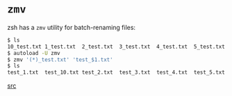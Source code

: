 # `zmv`

zsh has a `zmv` utility for batch-renaming files:

```zsh
$ ls
10_test.txt 1_test.txt  2_test.txt  3_test.txt  4_test.txt  5_test.txt  6_test.txt  7_test.txt  8_test.txt  9_test.txt
$ autoload -U zmv
$ zmv '(*)_test.txt' 'test_$1.txt'
$ ls
test_1.txt  test_10.txt test_2.txt  test_3.txt  test_4.txt  test_5.txt  test_6.txt  test_7.txt  test_8.txt  test_9.txt
```

[src](https://coderwall.com/p/yepegw/mass-renaming-files-with-zmv-zsh)
